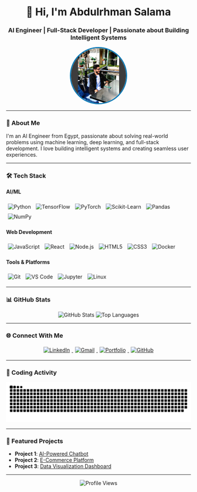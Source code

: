 <h1 align="center">👋 Hi, I'm Abdulrhman Salama</h1>
<h3 align="center">AI Engineer | Full-Stack Developer | Passionate about Building Intelligent Systems</h3>

<p align="center">
  <img src="https://github.com/abdulrhmansalama/portfolio/blob/main/images/my_photo.jpg" width="150" height="150" alt="Abdulrhman Salama" style="border-radius: 50%; border: 3px solid #0077B5;" />
</p>

---

### 🚀 About Me
I'm an AI Engineer from Egypt, passionate about solving real-world problems using machine learning, deep learning, and full-stack development. I love building intelligent systems and creating seamless user experiences.

---

### 🛠️ Tech Stack

#### **AI/ML**
<p align="left">
  <img src="https://cdn.jsdelivr.net/gh/devicons/devicon/icons/python/python-original.svg" alt="Python" width="40" height="40" style="margin: 5px;" />
  <img src="https://cdn.jsdelivr.net/gh/devicons/devicon/icons/tensorflow/tensorflow-original.svg" alt="TensorFlow" width="40" height="40" style="margin: 5px;" />
  <img src="https://www.vectorlogo.zone/logos/pytorch/pytorch-icon.svg" alt="PyTorch" width="40" height="40" style="margin: 5px;" />
  <img src="https://upload.wikimedia.org/wikipedia/commons/0/05/Scikit_learn_logo_small.svg" alt="Scikit-Learn" width="40" height="40" style="margin: 5px;" />
  <img src="https://cdn.jsdelivr.net/gh/devicons/devicon/icons/pandas/pandas-original.svg" alt="Pandas" width="40" height="40" style="margin: 5px;" />
  <img src="https://cdn.jsdelivr.net/gh/devicons/devicon/icons/numpy/numpy-original.svg" alt="NumPy" width="40" height="40" style="margin: 5px;" />
</p>

#### **Web Development**
<p align="left">
  <img src="https://cdn.jsdelivr.net/gh/devicons/devicon/icons/javascript/javascript-original.svg" alt="JavaScript" width="40" height="40" style="margin: 5px;" />
  <img src="https://cdn.jsdelivr.net/gh/devicons/devicon/icons/react/react-original.svg" alt="React" width="40" height="40" style="margin: 5px;" />
  <img src="https://cdn.jsdelivr.net/gh/devicons/devicon/icons/nodejs/nodejs-original.svg" alt="Node.js" width="40" height="40" style="margin: 5px;" />
  <img src="https://cdn.jsdelivr.net/gh/devicons/devicon/icons/html5/html5-original.svg" alt="HTML5" width="40" height="40" style="margin: 5px;" />
  <img src="https://cdn.jsdelivr.net/gh/devicons/devicon/icons/css3/css3-original.svg" alt="CSS3" width="40" height="40" style="margin: 5px;" />
  <img src="https://cdn.jsdelivr.net/gh/devicons/devicon/icons/docker/docker-original.svg" alt="Docker" width="40" height="40" style="margin: 5px;" />
</p>

#### **Tools & Platforms**
<p align="left">
  <img src="https://cdn.jsdelivr.net/gh/devicons/devicon/icons/git/git-original.svg" alt="Git" width="40" height="40" style="margin: 5px;" />
  <img src="https://cdn.jsdelivr.net/gh/devicons/devicon/icons/vscode/vscode-original.svg" alt="VS Code" width="40" height="40" style="margin: 5px;" />
  <img src="https://cdn.jsdelivr.net/gh/devicons/devicon/icons/jupyter/jupyter-original.svg" alt="Jupyter" width="40" height="40" style="margin: 5px;" />
  <img src="https://cdn.jsdelivr.net/gh/devicons/devicon/icons/linux/linux-original.svg" alt="Linux" width="40" height="40" style="margin: 5px;" />
</p>

---

### 📊 GitHub Stats

<p align="center">
  <img src="https://github-readme-stats.vercel.app/api?username=abdulrhmansalama&show_icons=true&theme=dracula&hide_border=true" alt="GitHub Stats" width="48%" />
  <img src="https://github-readme-stats.vercel.app/api/top-langs/?username=abdulrhmansalama&layout=compact&theme=dracula&hide_border=true" alt="Top Languages" width="45%" />
</p>

---

### 🌐 Connect With Me

<p align="center">
  <a href="https://www.linkedin.com/in/abdulrhman-salama-908a09255/" target="_blank">
    <img src="https://img.shields.io/badge/LinkedIn-0077B5?style=for-the-badge&logo=linkedin&logoColor=white" alt="LinkedIn" style="margin: 5px;" />
  </a>
  <a href="mailto:abdulrhmansalama.work@gmail.com" target="_blank">
    <img src="https://img.shields.io/badge/Gmail-D14836?style=for-the-badge&logo=gmail&logoColor=white" alt="Gmail" style="margin: 5px;" />
  </a>
  <a href="https://abdulrhmansalama.github.io" target="_blank">
    <img src="https://img.shields.io/badge/Portfolio-%23000000.svg?style=for-the-badge&logo=firefox&logoColor=#FF7139" alt="Portfolio" style="margin: 5px;" />
  </a>
  <a href="https://github.com/abdulrhmansalama" target="_blank">
    <img src="https://img.shields.io/badge/GitHub-100000?style=for-the-badge&logo=github&logoColor=white" alt="GitHub" style="margin: 5px;" />
  </a>
</p>

---

### 🐍 Coding Activity

<p align="center">
  <img src="https://raw.githubusercontent.com/abdulrhmansalama/abdulrhmansalama/output/snake.svg" alt="Snake Animation" />
</p>

---

### 📌 Featured Projects
- **Project 1**: [AI-Powered Chatbot](https://github.com/abdulrhmansalama/ai-chatbot)  
- **Project 2**: [E-Commerce Platform](https://github.com/abdulrhmansalama/ecommerce-platform)  
- **Project 3**: [Data Visualization Dashboard](https://github.com/abdulrhmansalama/data-viz-dashboard)  

---

<p align="center">
  <img src="https://komarev.com/ghpvc/?username=abdulrhmansalama&label=Profile%20Views&color=blue&style=flat" alt="Profile Views" />
</p>
